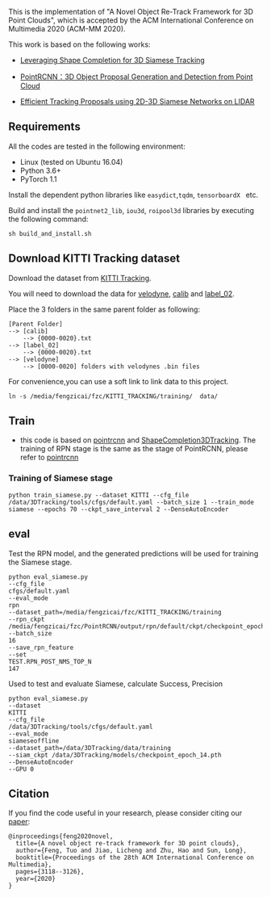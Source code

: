 This is the implementation of "A Novel Object Re-Track Framework for 3D Point Clouds", which is accepted by the ACM International Conference on Multimedia 2020 (ACM-MM 2020).

This work is based on the following works:

* [Leveraging Shape Completion for 3D Siamese Tracking](https://arxiv.org/pdf/1903.01784.pdf)

* [PointRCNN：3D Object Proposal Generation and Detection from Point Cloud](https://arxiv.org/abs/1812.04244)

* [Efficient Tracking Proposals using 2D-3D Siamese Networks on LIDAR](https://arxiv.org/pdf/1903.10168v1.pdf)

## Requirements
All the codes are tested in the following environment:
* Linux (tested on Ubuntu 16.04)
* Python 3.6+
* PyTorch 1.1

Install the dependent python libraries like `easydict`,`tqdm`, `tensorboardX ` etc.

Build and install the `pointnet2_lib`, `iou3d`, `roipool3d` libraries by executing the following command:
```shell
sh build_and_install.sh
```

## Download KITTI Tracking dataset

Download the dataset from [KITTI Tracking](http://www.cvlibs.net/datasets/kitti/eval_tracking.php).

You will need to download the data for
[velodyne](http://www.cvlibs.net/download.php?file=data_tracking_velodyne.zip), 
[calib](http://www.cvlibs.net/download.php?file=data_tracking_calib.zip) and
[label_02](http://www.cvlibs.net/download.php?file=data_tracking_label_2.zip).


Place the 3 folders in the same parent folder as following:
```
[Parent Folder]
--> [calib]
    --> {0000-0020}.txt
--> [label_02]
    --> {0000-0020}.txt
--> [velodyne]
    --> [0000-0020] folders with velodynes .bin files
```
For convenience,you can use a soft link to link data to this project.
```angular2
ln -s /media/fengzicai/fzc/KITTI_TRACKING/training/  data/
```
 


## Train
* this code is based on [pointrcnn](https://github.com/sshaoshuai/PointRCNN) and [ShapeCompletion3DTracking](https://github.com/SilvioGiancola/ShapeCompletion3DTracking). The training of RPN stage is the same as the stage of PointRCNN, please refer to [pointrcnn](https://github.com/sshaoshuai/PointRCNN)

   
### Training of Siamese stage


```
python train_siamese.py --dataset KITTI --cfg_file /data/3DTracking/tools/cfgs/default.yaml --batch_size 1 --train_mode siamese --epochs 70 --ckpt_save_interval 2 --DenseAutoEncoder
```


## eval

Test the RPN model, and the generated predictions will be used for training the Siamese stage.

```angular2
python eval_siamese.py
--cfg_file
cfgs/default.yaml
--eval_mode
rpn
--dataset_path=/media/fengzicai/fzc/KITTI_TRACKING/training
--rpn_ckpt
/media/fengzicai/fzc/PointRCNN/output/rpn/default/ckpt/checkpoint_epoch_200.pth
--batch_size
16
--save_rpn_feature
--set
TEST.RPN_POST_NMS_TOP_N
147
```


Used to test and evaluate Siamese, calculate Success, Precision


```angular2
python eval_siamese.py
--dataset 
KITTI 
--cfg_file 
/data/3DTracking/tools/cfgs/default.yaml 
--eval_mode 
siameseoffline 
--dataset_path=/data/3DTracking/data/training 
--siam_ckpt /data/3DTracking/models/checkpoint_epoch_14.pth 
--DenseAutoEncoder 
--GPU 0 
```


## Citation

If you find the code useful in your research, please consider citing our [paper](https://drive.google.com/file/d/1D1igPaerMVD-hV6W6OjwiCZ0560iN-2l/view):

```
@inproceedings{feng2020novel,
  title={A novel object re-track framework for 3D point clouds},
  author={Feng, Tuo and Jiao, Licheng and Zhu, Hao and Sun, Long},
  booktitle={Proceedings of the 28th ACM International Conference on Multimedia},
  pages={3118--3126},
  year={2020}
}
```




